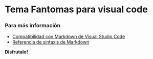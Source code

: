 # Tema Fantomas para visual code


### Para más información
* [Compatibilidad con Markdown de Visual Studio Code ](http://code.visualstudio.com/docs/languages/markdown)
* [Referencia de sintaxis de Markdown ](https://help.github.com/articles/markdown-basics/)

**Disfrutalo!**

